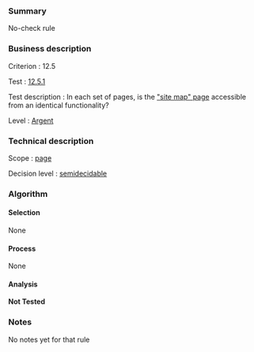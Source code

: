 ### Summary

No-check rule

### Business description

Criterion : 12.5

Test :
[12.5.1](http://www.accessiweb.org/index.php/accessiweb-22-english-version.html#test-12-5-1)

Test description : In each set of pages, is the ["site map"
page](http://www.braillenet.org/accessibilite/referentiel-aw21-en/glossaire.php#mPlanSite)
accessible from an identical functionality?

Level : [Argent](/en/category/rules-design/accessiweb-11/level/argent)

### Technical description

Scope : [page](/en/category/rules-design/accessiweb-11/scope/page)

Decision level :
[semidecidable](/en/category/rules-design/accessiweb-11/decision-level/semidecidable)

### Algorithm

#### Selection

None

#### Process

None

#### Analysis

**Not Tested**

### Notes

No notes yet for that rule
